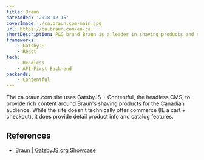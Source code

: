 ```yaml
---
title: Braun
dateAdded: '2018-12-15'
coverImage: ./ca.braun.com-main.jpg
url: https://ca.braun.com/en-ca
shortDescription: P&G brand Braun is a leader in shaving products and electric razors.
frameworks:
    - GatsbyJS
    - React
tech:
    - Headless
    - API-First Back-end
backends:
    - Contentful    
---
```


The ca.braun.com site uses GatsbyJS + Contentful, the headless CMS, to provide rich content around Braun's shaving products for the Canadian audience.  While the site doesn't technically offer commerce (IE a cart + checkout), it does provide detail product info and catalog features.

## References

* [Braun | GatsbyJS.org Showcase](https://www.gatsbyjs.org/showcase/ca.braun.comen-ca)

